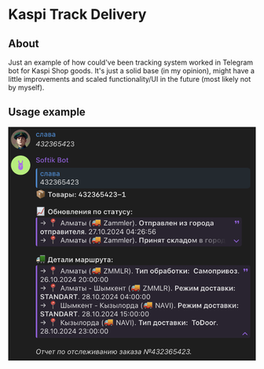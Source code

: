 # Kaspi Track Delivery

## About
Just an example of how could've been tracking system worked in Telegram bot for Kaspi Shop goods.
It's just a solid base (in my opinion), might have a little improvements and scaled functionality/UI in the future (most likely not by myself).

## Usage example
![example](/assets/example.png)